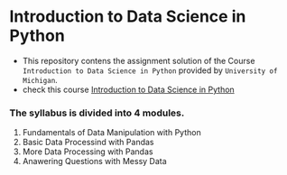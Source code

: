 # Introduction to Data Science in Python
- This repository contens the assignment solution of the Course `Introduction to Data Science in Python` provided by `University of Michigan`.
- check this course [Introduction to Data Science in Python](https://www.coursera.org/learn/python-data-analysis)
### The syllabus is divided into 4 modules.
1. Fundamentals of Data Manipulation with Python
2. Basic Data Processind with Pandas
3. More Data Processing with Pandas
4. Anawering Questions with Messy Data
